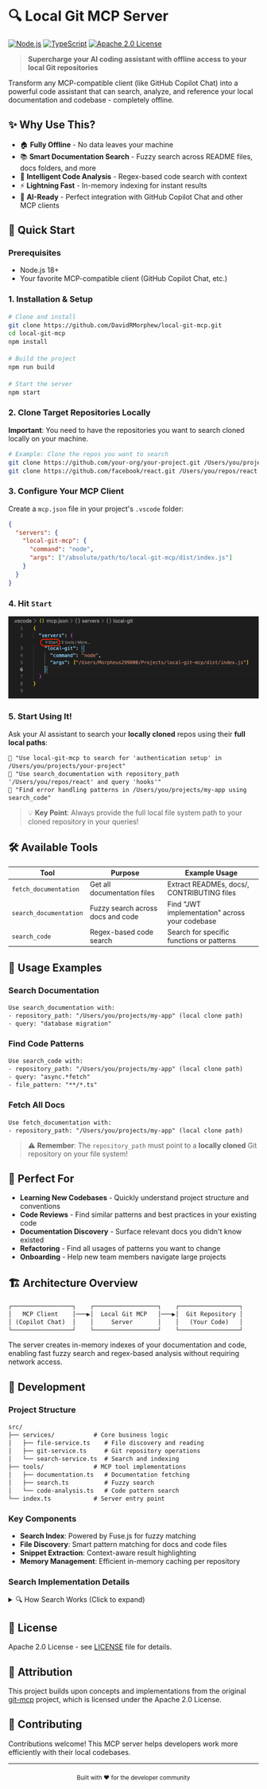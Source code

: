 # 🔍 Local Git MCP Server

[![Node.js](https://img.shields.io/badge/node-%3E%3D18-brightgreen)](https://nodejs.org/)
[![TypeScript](https://img.shields.io/badge/typescript-5.0+-blue)](https://www.typescriptlang.org/)
[![Apache 2.0 License](https://img.shields.io/badge/license-Apache%202.0-green)](LICENSE)

> **Supercharge your AI coding assistant with offline access to your local Git repositories**

Transform any MCP-compatible client (like GitHub Copilot Chat) into a powerful code assistant that can search, analyze, and reference your local documentation and codebase - completely offline.

## ✨ Why Use This?

- 🏠 **Fully Offline** - No data leaves your machine
- 📚 **Smart Documentation Search** - Fuzzy search across README files, docs folders, and more
- 🔎 **Intelligent Code Analysis** - Regex-based code search with context
- ⚡ **Lightning Fast** - In-memory indexing for instant results
- 🤖 **AI-Ready** - Perfect integration with GitHub Copilot Chat and other MCP clients

## 🚀 Quick Start

### Prerequisites

- Node.js 18+
- Your favorite MCP-compatible client (GitHub Copilot Chat, etc.)

### 1. Installation & Setup

```bash
# Clone and install
git clone https://github.com/DavidRMorphew/local-git-mcp.git
cd local-git-mcp
npm install

# Build the project
npm run build

# Start the server
npm start
```

### 2. Clone Target Repositories Locally

**Important**: You need to have the repositories you want to search cloned locally on your machine.

```bash
# Example: Clone the repos you want to search
git clone https://github.com/your-org/your-project.git /Users/you/projects/your-project
git clone https://github.com/facebook/react.git /Users/you/repos/react
```

### 3. Configure Your MCP Client

Create a `mcp.json` file in your project's `.vscode` folder:

```json
{
  "servers": {
    "local-git-mcp": {
      "command": "node",
      "args": ["/absolute/path/to/local-git-mcp/dist/index.js"]
    }
  }
}
```

### 4. Hit `Start`

![Start MCP](public/startmcp.png)

### 5. Start Using It!

Ask your AI assistant to search your **locally cloned** repos using their **full local paths**:

```
💬 "Use local-git-mcp to search for 'authentication setup' in /Users/you/projects/your-project"
💬 "Use search_documentation with repository_path '/Users/you/repos/react' and query 'hooks'"
💬 "Find error handling patterns in /Users/you/projects/my-app using search_code"
```

> 💡 **Key Point**: Always provide the full local file system path to your cloned repository in your queries!

## 🛠 Available Tools

| Tool                   | Purpose                           | Example Usage                                  |
| ---------------------- | --------------------------------- | ---------------------------------------------- |
| `fetch_documentation`  | Get all documentation files       | Extract READMEs, docs/, CONTRIBUTING files     |
| `search_documentation` | Fuzzy search across docs and code | Find "JWT implementation" across your codebase |
| `search_code`          | Regex-based code search           | Search for specific functions or patterns      |

## 📖 Usage Examples

### Search Documentation

```
Use search_documentation with:
- repository_path: "/Users/you/projects/my-app" (local clone path)
- query: "database migration"
```

### Find Code Patterns

```
Use search_code with:
- repository_path: "/Users/you/projects/my-app" (local clone path)
- query: "async.*fetch"
- file_pattern: "**/*.ts"
```

### Fetch All Docs

```
Use fetch_documentation with:
- repository_path: "/Users/you/projects/my-app" (local clone path)
```

> ⚠️ **Remember**: The `repository_path` must point to a **locally cloned** Git repository on your file system!

## 🎯 Perfect For

- **Learning New Codebases** - Quickly understand project structure and conventions
- **Code Reviews** - Find similar patterns and best practices in your existing code
- **Documentation Discovery** - Surface relevant docs you didn't know existed
- **Refactoring** - Find all usages of patterns you want to change
- **Onboarding** - Help new team members navigate large projects

## 🏗 Architecture Overview

```
┌─────────────────┐    ┌──────────────────┐    ┌─────────────────┐
│   MCP Client    │───▶│  Local Git MCP   │───▶│  Git Repository │
│ (Copilot Chat)  │    │     Server       │    │   (Your Code)   │
└─────────────────┘    └──────────────────┘    └─────────────────┘
```

The server creates in-memory indexes of your documentation and code, enabling fast fuzzy search and regex-based analysis without requiring network access.

## 🔧 Development

### Project Structure

```
src/
├── services/           # Core business logic
│   ├── file-service.ts    # File discovery and reading
│   ├── git-service.ts     # Git repository operations
│   └── search-service.ts  # Search and indexing
├── tools/              # MCP tool implementations
│   ├── documentation.ts   # Documentation fetching
│   ├── search.ts          # Fuzzy search
│   └── code-analysis.ts   # Code pattern search
└── index.ts            # Server entry point
```

### Key Components

- **Search Index**: Powered by Fuse.js for fuzzy matching
- **File Discovery**: Smart pattern matching for docs and code files
- **Snippet Extraction**: Context-aware result highlighting
- **Memory Management**: Efficient in-memory caching per repository

### Search Implementation Details

<details>
<summary>🔍 How Search Works (Click to expand)</summary>

**Fuzzy Search (`search_documentation`)**

- Indexes documentation (README*, docs/\*\*/*.md) and code files
- Uses Fuse.js with weighted scoring: content (70%), title (20%), file path (10%)
- Supports quoted exact phrases and multi-word queries
- Results are deduplicated and ranked by relevance

**Regex Search (`search_code`)**

- Scans up to 50 code files with case-insensitive regex
- Returns matches with 2 lines of context before/after
- Supports file pattern filtering

**Performance Notes**

- Indexes are kept in-memory per repository path
- Large repositories auto-limit to 50 files for regex search
- No network access required - fully offline operation

</details>

## 📝 License

Apache 2.0 License - see [LICENSE](LICENSE) file for details.

## 🙏 Attribution

This project builds upon concepts and implementations from the original [git-mcp](https://github.com/idosal/git-mcp) project, which is licensed under the Apache 2.0 License.

## 🤝 Contributing

Contributions welcome! This MCP server helps developers work more efficiently with their local codebases.

---

<div align="center">
<sub>Built with ❤️ for the developer community</sub>
</div>
